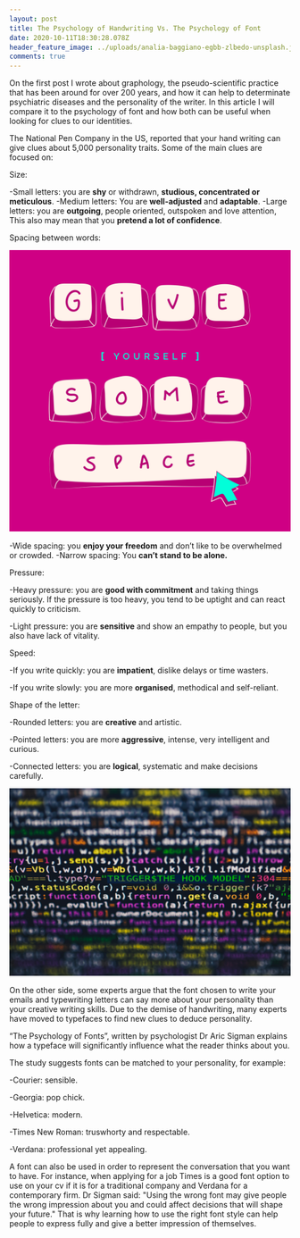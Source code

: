 ```yaml
---
layout: post
title: The Psychology of Handwriting Vs. The Psychology of Font
date: 2020-10-11T18:30:28.078Z
header_feature_image: ../uploads/analia-baggiano-egbb-zlbedo-unsplash.jpg
comments: true
---
```

On the first post I wrote about graphology, the pseudo-scientific practice that has been around for over 200 years, and how it can help to determinate psychiatric diseases and the personality of the writer. In this article I will compare it to the psychology of font and how both can be useful when looking for clues to our identities.

The National Pen Company in the US, reported that your hand writing can give clues about 5,000 personality traits. Some of the main clues are focused on: 

 Size:

\-Small letters: you are **shy** or withdrawn, **studious, concentrated or meticulous**.
-Medium letters: You are **well-adjusted** and **adaptable**.
-Large letters: you are **outgoing**, people oriented, outspoken and love attention, This also may mean that you **pretend a lot of confidence**.

Spacing between words:

![](../uploads/united-nations-covid-19-response-tocmy_axt3w-unsplash.jpg)

\-Wide spacing: you **enjoy your freedom** and don’t like to be overwhelmed or crowded.
-Narrow spacing: You **can’t stand to be alone.**

Pressure:

\-Heavy pressure: you are **good with commitment** and taking things seriously. If the pressure is too heavy, you tend to be uptight and can react quickly to criticism. 

\-Light pressure: you are **sensitive** and show an empathy to people, but you also have lack of vitality.

Speed:

\-If you write quickly: you are **impatient**, dislike delays or time wasters.

\-If you write slowly: you are more **organised**, methodical and self-reliant.

Shape of the letter:

\-Rounded letters: you are **creative** and artistic.

\-Pointed letters: you are more **aggressive**, intense, very intelligent and curious.

\-Connected letters: you are **logical**, systematic and make decisions carefully.

![](../uploads/markus-spiske-rwkhlvk-bsm-unsplash.jpg)

On the other side, some experts argue that the font chosen to write your emails and typewriting letters can say more about your personality than your creative writing skills. Due to the demise of handwriting, many experts have moved to typefaces to find new clues to deduce personality.

“The Psychology of Fonts”, written by psychologist Dr Aric Sigman explains how a typeface will significantly influence what the reader thinks about you.  

The study suggests fonts can be matched to your personality, for example:

\-Courier: sensible.

\-Georgia: pop chick.

\-Helvetica: modern.

\-Times New Roman: truswhorty and respectable.

\-Verdana: professional yet appealing.

A font can also be used in order to represent the conversation that you want to have. For instance, when applying for a job Times is a good font option to use on your cv if it is for a traditional company and Verdana for a contemporary firm.
Dr Sigman said: "Using the wrong font may give people the wrong impression about you and could affect decisions that will shape your future."
That is why learning how to use the right font style can help people to express fully and give a better impression of themselves.